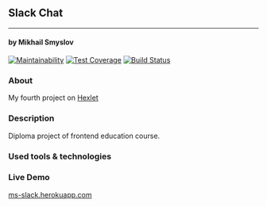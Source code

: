 ## Slack Chat
______________________
#### by Mikhail Smyslov  

[![Maintainability](https://api.codeclimate.com/v1/badges/cd6006ead2b1ec756f99/maintainability)](https://codeclimate.com/github/mikhailsmyslov/frontend-project-lvl4/maintainability)
[![Test Coverage](https://api.codeclimate.com/v1/badges/cd6006ead2b1ec756f99/test_coverage)](https://codeclimate.com/github/mikhailsmyslov/frontend-project-lvl4/test_coverage)
[![Build Status](https://travis-ci.com/mikhailsmyslov/frontend-project-lvl4.svg?branch=master)](https://travis-ci.com/mikhailsmyslov/frontend-project-lvl4)

### About
My fourth project on [Hexlet](https://ru.hexlet.io)  

### Description
Diploma project of frontend education course.  

<!-- To add details later -->
 

### Used tools & technologies
<!-- To add details later -->

### Live Demo
[ms-slack.herokuapp.com](https://ms-slack.herokuapp.com/)
